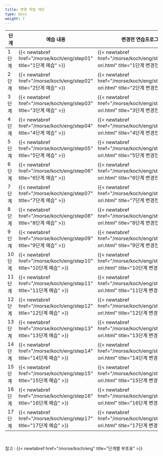 ```yaml
---
title: 변경 작업 색인
type: docs
weight: 7
---
```



| 단계	| 예습 내용	| 변경전 연습프로그램 | 변경후 연습프로그램 |
|--------|--------|--------|--------|
| 1 단계 | {{< newtabref href="/morse/koch/eng/step01" title="1단계 예습" >}} | {{< newtabref href="/morse/koch/eng/step01/eng01 ori.html" title="1단계 변경전" >}} | {{< newtabref href="/morse/koch/eng/step01/eng01 copy.html" title="1단계 변경후" >}} |
| 2 단계 | {{< newtabref href="/morse/koch/eng/step02" title="2단계 예습" >}} |	{{< newtabref href="/morse/koch/eng/step02/eng02 ori.html" title="2단계 변경전" >}} | {{< newtabref href="/morse/koch/eng/step02/eng02 copy.html" title="2단계 변경후" >}} |
| 3 단계 | {{< newtabref href="/morse/koch/eng/step03" title="3단계 예습" >}} | {{< newtabref href="/morse/koch/eng/step03/eng03 ori.html" title="3단계 변경전" >}} | {{< newtabref href="/morse/koch/eng/step03/eng03 copy.html" title="3단계 변경후" >}} |
| 4 단계 | {{< newtabref href="/morse/koch/eng/step04" title="4단계 예습" >}} | {{< newtabref href="/morse/koch/eng/step04/eng04 ori.html" title="4단계 변경전" >}} | {{< newtabref href="/morse/koch/eng/step04/eng04 copy.html" title="4단계 변경후" >}} |
| 5 단계	| {{< newtabref href="/morse/koch/eng/step05" title="5단계 예습" >}} | {{< newtabref href="/morse/koch/eng/step05/eng05 ori.html" title="5단계 변경전" >}} | {{< newtabref href="/morse/koch/eng/step05/eng05 copy.html" title="5단계 변경후" >}} |
| 6 단계	| {{< newtabref href="/morse/koch/eng/step06" title="6단계 예습" >}} | {{< newtabref href="/morse/koch/eng/step06/eng06 ori.html" title="6단계 변경전" >}} | {{< newtabref href="/morse/koch/eng/step06/eng06 copy.html" title="6단계 변경후" >}} |
| 7 단계	| {{< newtabref href="/morse/koch/eng/step07" title="7단계 예습" >}} | {{< newtabref href="/morse/koch/eng/step07/eng07 ori.html" title="7단계 변경전" >}} | {{< newtabref href="/morse/koch/eng/step07/eng07 copy.html" title="7단계 변경후" >}} |
| 8 단계	| {{< newtabref href="/morse/koch/eng/step08" title="8단계 예습" >}} | {{< newtabref href="/morse/koch/eng/step08/eng08 ori.html" title="8단계 변경전" >}} | {{< newtabref href="/morse/koch/eng/step08/eng08 copy.html" title="8단계 변경후" >}} |
| 9 단계	| {{< newtabref href="/morse/koch/eng/step09" title="9단계 예습" >}} | {{< newtabref href="/morse/koch/eng/step09/eng09 ori.html" title="9단계 변경전" >}} | {{< newtabref href="/morse/koch/eng/step09/eng09 copy.html" title="9단계 변경후" >}} |
| 10 단계	| {{< newtabref href="/morse/koch/eng/step10" title="10단계 예습" >}} | {{< newtabref href="/morse/koch/eng/step10/eng10 ori.html" title="10단계 변경전" >}} | {{< newtabref href="/morse/koch/eng/step10/eng10 copy.html" title="10단계 변경후" >}} |
| 11 단계	| {{< newtabref href="/morse/koch/eng/step11" title="11단계 예습" >}} | {{< newtabref href="/morse/koch/eng/step11/eng11 ori.html" title="11단계 변경전" >}} | {{< newtabref href="/morse/koch/eng/step11/eng11 copy.html" title="11단계 변경후" >}} |
| 12 단계	| {{< newtabref href="/morse/koch/eng/step12" title="12단계 예습" >}} | {{< newtabref href="/morse/koch/eng/step12/eng12 ori.html" title="12단계 변경전" >}} | {{< newtabref href="/morse/koch/eng/step12/eng12 copy.html" title="12단계 변경후" >}} |
| 13 단계	| {{< newtabref href="/morse/koch/eng/step13" title="13단계 예습" >}} | {{< newtabref href="/morse/koch/eng/step13/eng13 ori.html" title="13단계 변경전" >}} | {{< newtabref href="/morse/koch/eng/step13/eng13 copy.html" title="13단계 변경후" >}} |
| 14 단계	| {{< newtabref href="/morse/koch/eng/step14" title="14단계 예습" >}} | {{< newtabref href="/morse/koch/eng/step14/eng14 ori.html" title="14단계 변경전" >}} |  |
| 15 단계	| {{< newtabref href="/morse/koch/eng/step15" title="15단계 예습" >}} | {{< newtabref href="/morse/koch/eng/step15/eng15 ori.html" title="15단계 변경전" >}} |  |
| 16 단계	| {{< newtabref href="/morse/koch/eng/step16" title="16단계 예습" >}} | {{< newtabref href="/morse/koch/eng/step16/eng16 ori.html" title="16단계 변경전" >}} |  |
| 17 단계	| {{< newtabref href="/morse/koch/eng/step17" title="17단계 예습" >}} | {{< newtabref href="/morse/koch/eng/step17/eng17 ori.html" title="17단계 변경전" >}} |  |

<br>

참고 : {{< newtabref href="/morse/koch/eng" title="단계별 부호표" >}}

